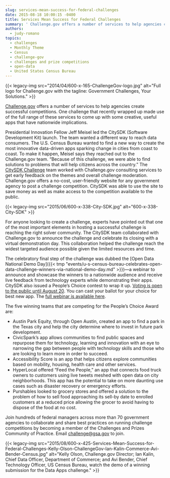 ```yaml
---
slug: services-mean-success-for-federal-challenges
date: 2015-08-18 10:00:15 -0400
title: Services Mean Success for Federal Challenges
summary: ' Challenge.gov offers a number of services to help agencies create successful competitions. One challenge that recently wrapped up made use of the full range of these services to come up with some creative, useful apps that have nationwide implications. Presidential'
authors:
  - judy-romano
topics:
  - challenges
  - Monthly Theme
  - Census
  - challenge-gov
  - challenges and prize competitions
  - open-data
  - United States Census Bureau
---
```


{{< legacy-img src="2014/04/600-x-165-ChallengeGov-logo.jpg" alt="Full logo for Challenge.gov with the tagline: Government Challenges, Your Solutions." >}}

[Challenge.gov](https://www.challenge.gov/list/) offers a number of services to help agencies create successful competitions. One challenge that recently wrapped up made use of the full range of these services to come up with some creative, useful apps that have nationwide implications.

Presidential Innovation Fellow Jeff Meisel led the CitySDK (Software Development Kit) launch. The team wanted a different way to reach data consumers. The U.S. Census Bureau wanted to find a new way to create the most innovative data-driven apps sparking change in cities from coast to coast. To make it happen, Meisel says they reached out to the Challenge.gov team. “Because of this challenge, we were able to find solutions to problems that will help citizens across the country.” The [CitySDK Challenge](https://www.challenge.gov/challenge/city-software-development-kit-sdk-data-solutions-challenge/) team worked with Challenge.gov consulting services to get early feedback on the themes and overall challenge moderation. Challenge.gov offers a no-cost, user-friendly website for any government agency to post a challenge competition. CitySDK was able to use the site to save money as well as make access to the competition available to the public.

{{< legacy-img src="2015/06/600-x-338-City-SDK.jpg" alt="600-x-338-City-SDK" >}}

For anyone looking to create a challenge, experts have pointed out that one of the most important elements in hosting a successful challenge is reaching the right solver community. The CitySDK team collaborated with Challenge.gov to announce the challenge and celebrate its closing with a virtual demonstration day. This collaboration helped the challenge reach the widest targeted audience possible given the limited resources and time.

The celebratory final step of the challenge was dubbed the [Open Data National Demo Day]({{< tmp "events/u-s-census-bureau-celebrates-open-data-challenge-winners-via-national-demo-day.md" >}})—a webinar to announce and showcase the winners to a nationwide audience and receive live feedback from technology experts while demonstrating their apps. CitySDK also issued a People’s Choice contest to wrap it up. [Voting is open to the public until August 20](https://www.polleverywhere.com/multiple_choice_polls/LQJZoKEzRRP6dpp). You can cast your ballot for your choice for best new app. The [full webinar is available here](https://www.youtube.com/watch?v=wOS-T77hDXU&feature=youtu.be).

The five winning teams that are competing for the People’s Choice Award are:

  * Austin Park Equity, through Open Austin, created an app to find a park in the Texas city and help the city determine where to invest in future park development.
  * CivicSpark’s app allows communities to find public spaces and repurpose them for technology, learning and innovation with an eye to narrowing the gap between people with technology skills and those who are looking to learn more in order to succeed.
  * Accessibility Score is an app that helps citizens explore communities based on mobility, housing, health care and other services.
  * HyperLocal offered “Feed the People,” an app that connects food truck owners to customers using live tweets meshed with open data on city neighborhoods. This app has the potential to take on more daunting use cases such as disaster recovery or emergency efforts.
  * Purshables looked to grocery stores and offered a solution to the problem of how to sell food approaching its sell-by date to enrolled customers at a reduced price allowing the grocer to avoid having to dispose of the food at no cost.

Join hundreds of federal managers across more than 70 government agencies to collaborate and share best practices on running challenge competitions by becoming a member of the Challenges and Prizes Community of Practice. Email <challenge@gsa.gov> to join.

{{< legacy-img src="2015/08/600-x-425-Services-Mean-Success-for-Federal-Challenges-Kelly-Olson-ChallengeGov-Ian-Kalin-Commerce-Avi-Bender-Census.jpg" alt="Kelly Olson, Challenge.gov Director; Ian Kalin, Chief Data Officer, Department of Commerce; and Avi Bender, Chief Technology Officer, US Census Bureau, watch the demo of a winning submission for the Data Apps challenge." >}}